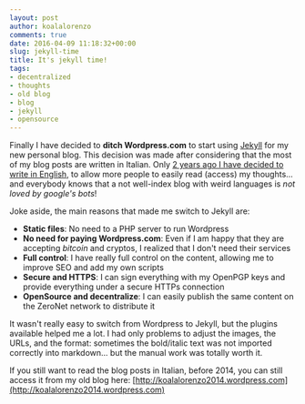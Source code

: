 ```yaml
---
layout: post
author: koalalorenzo
comments: true
date: 2016-04-09 11:18:32+00:00
slug: jekyll-time
title: It's jekyll time!
tags:
- decentralized
- thoughts
- old blog
- blog
- jekyll
- opensource
---
```

Finally I have decided to **ditch Wordpress.com** to start using [Jekyll](http://jekyllrb.com) for my new
personal blog. This decision was made after considering that the most of my blog
posts are written in Italian. Only [2 years ago I have decided to write in
English](/2014/04/03/goodbye-roma/), to allow more people to easily
read (access) my thoughts... and everybody knows that a not well-index blog with
weird languages is *not loved by google's bots*!

Joke aside, the main reasons that made me switch to Jekyll are:

  * **Static files**: No need to a PHP server to run Wordpress
  * **No need for paying Wordpress.com**: Even if I am happy that they are accepting
    *bitcoin* and cryptos, I realized that I don't need their services
  * **Full control**: I have really full control on the content, allowing me to
    improve SEO and add my own scripts
  * **Secure and HTTPS**: I can sign everything with my OpenPGP keys and
    provide everything under a secure HTTPs connection
  * **OpenSource and decentralize**: I can easily publish the same content on the
    ZeroNet network to distribute it

It wasn't really easy to switch from Wordpress to Jekyll, but the plugins
available helped me a lot. I had only problems to adjust the images, the URLs,
and the format: sometimes the bold/italic text was not imported correctly into
markdown... but the manual work was totally worth it.

If you still want to read the blog posts in Italian, before 2014, you can still
access it from my old blog here:
[http://koalalorenzo2014.wordpress.com](http://koalalorenzo2014.wordpress.com)
